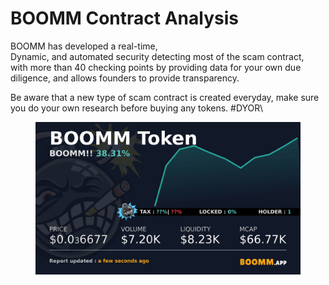 # BOOMM Contract Analysis

BOOMM has developed a real-time,\
Dynamic, and automated security detecting most of the scam contract, \
with more than 40 checking points by providing data for your own due diligence,  and allows founders to provide transparency.

Be aware that a new type of scam contract is created everyday, make sure you do your own research before buying any tokens. #DYOR\


<figure><img src=".gitbook/assets/WechatIMG1246.jpg" alt=""><figcaption></figcaption></figure>
